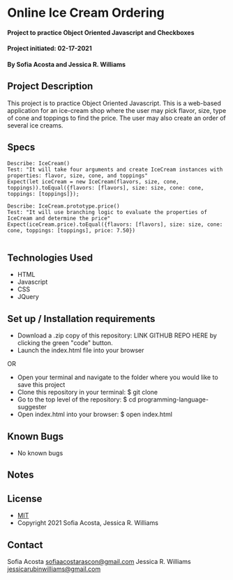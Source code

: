 # Online Ice Cream Ordering 
#### Project to practice Object Oriented Javascript and Checkboxes
#### Project initiated: 02-17-2021
#### By Sofia Acosta and Jessica R. Williams 
## Project Description
  This project is to practice Object Oriented Javascript. This is a web-based application for an ice-cream shop where the user may pick flavor, size, type of cone and toppings to find the price. The user may also create an order of several ice creams. 
## Specs
 
```
Describe: IceCream()
Test: "It will take four arguments and create IceCream instances with properties: flavor, size, cone, and toppings"
Expect(let iceCream = new IceCream(flavors, size, cone, toppings)).toEqual({flavors: [flavors], size: size, cone: cone, toppings: [toppings]});

Describe: IceCream.prototype.price()
Test: "It will use branching logic to evaluate the properties of IceCream and determine the price"
Expect(iceCream.price).toEqual({flavors: [flavors], size: size, cone: cone, toppings: [toppings], price: 7.50})
 
```
 
## Technologies Used
* HTML
* Javascript
* CSS
* JQuery
## Set up / Installation requirements
* Download a .zip copy of this repository: LINK GITHUB REPO HERE  by clicking the green "code" button. 
* Launch the index.html file into your browser
 
OR
 
* Open your terminal and navigate to the folder where you would like to save this project
* Clone this repository in your terminal: $ git clone
* Go to the top level of the repository: $ cd programming-language-suggester
* Open index.html into your browser: $ open index.html
 
## Known Bugs
* No known bugs
## Notes

## License
* [MIT](https://choosealicense.com/licenses/mit)
* Copyright 2021 Sofia Acosta, Jessica R. Williams
## Contact
Sofia Acosta sofiaacostarascon@gmail.com
Jessica R. Williams jessicarubinwilliams@gmail.com
 

